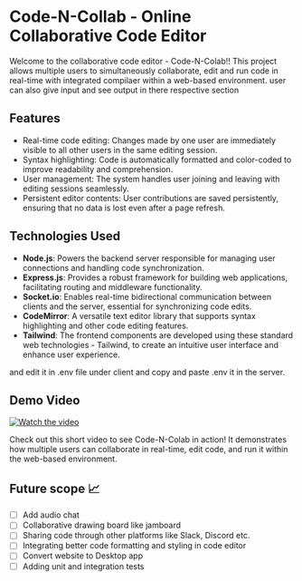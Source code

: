 # Code-N-Collab - Online Collaborative Code Editor

Welcome to the collaborative code editor - Code-N-Colab!! This project allows multiple users to simultaneously collaborate, edit and run code in real-time with integrated compilaer within a web-based environment. user can also give input and see output in there respective section 
## Features

- Real-time code editing: Changes made by one user are immediately visible to all other users in the same editing session.
- Syntax highlighting: Code is automatically formatted and color-coded to improve readability and comprehension.
- User management: The system handles user joining and leaving with editing sessions seamlessly.
- Persistent editor contents: User contributions are saved persistently, ensuring that no data is lost even after a page refresh.

## Technologies Used

- **Node.js**: Powers the backend server responsible for managing user connections and handling code synchronization.
- **Express.js**: Provides a robust framework for building web applications, facilitating routing and middleware functionality.
- **Socket.io**: Enables real-time bidirectional communication between clients and the server, essential for synchronizing code edits.
- **CodeMirror**: A versatile text editor library that supports syntax highlighting and other code editing features.
- **Tailwind**: The frontend components are developed using these standard web technologies - Tailwind, to create an intuitive user interface and enhance user experience.

and edit it in .env file under client and copy and paste .env it in the server.

## Demo Video

[![Watch the video](https://drive.google.com/file/d/10BbWIXOO0LpSH7w50TzanSrZpd0Nf9Fg/view?usp=sharing)](https://drive.google.com/file/d/1oHqpytEaSq66Fg4LPyXlpNi3fivg9wVE/view?usp=sharing)

Check out this short video to see Code-N-Colab in action! It demonstrates how multiple users can collaborate in real-time, edit code, and run it within the web-based environment.


## Future scope 📈

- [ ] Add audio chat
- [ ] Collaborative drawing board like jamboard
- [ ] Sharing code through other platforms like Slack, Discord etc.
- [ ] Integrating better code formatting and styling in code editor
- [ ] Convert website to Desktop app
- [ ] Adding unit and integration tests
